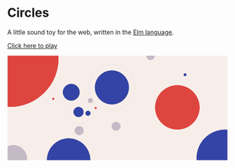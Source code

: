 # Circles

A little sound toy for the web, written in the [Elm language][1].

[Click here to play][2]

[![Circles](circles.png)][2]

[1]: https://www.elm-lang.org
[2]: https://irh.github.io/circles
